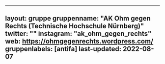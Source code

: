 
---
layout: gruppe
gruppenname: "AK Ohm gegen Rechts (Technische Hochschule Nürnberg)"
twitter: ""
instagram: "ak_ohm_gegen_rechts"
web: https://ohmgegenrechts.wordpress.com/
gruppenlabels: [antifa]
last-updated: 2022-08-07
---


